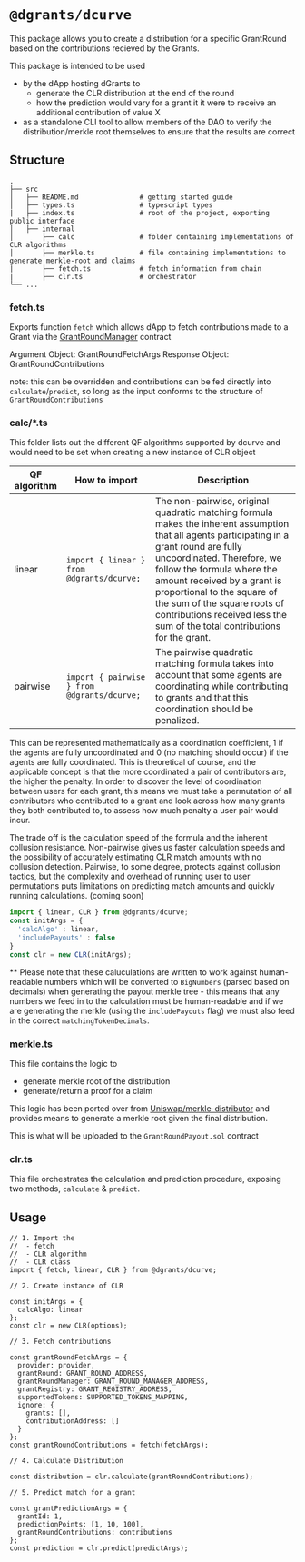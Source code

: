 # `@dgrants/dcurve`

This package allows you to create a distribution for a specific GrantRound based on the contributions recieved by the Grants.

This package is intended to be used

- by the dApp hosting dGrants to
  - generate the CLR distribution at the end of the round
  - how the prediction would vary for a grant it it were to receive an additional contribution of value X
- as a standalone CLI tool to allow members of the DAO to verify the distribution/merkle root themselves to ensure that the results are correct

## Structure

```
.
├── src
│   ├── README.md               # getting started guide
│   ├── types.ts                # typescript types
|   ├── index.ts                # root of the project, exporting public interface
│   ├── internal
│       ├── calc                # folder containing implementations of CLR algorithms
│       ├── merkle.ts           # file containing implementations to generate merkle-root and claims
|       ├── fetch.ts            # fetch information from chain
|       ├── clr.ts              # orchestrator
└── ...
```

### fetch.ts

Exports function `fetch` which allows dApp to fetch contributions made to a Grant via the [GrantRoundManager](https://github.com/dcgtc/dgrants/blob/main/contracts/contracts/GrantRoundManager.sol) contract

Argument Object: GrantRoundFetchArgs
Response Object: GrantRoundContributions

note: this can be overridden and contributions can be fed directly into `calculate`/`predict`, so long as the input conforms to the structure of `GrantRoundContributions`

### calc/\*.ts

This folder lists out the different QF algorithms supported by dcurve
and would need to be set when creating a new instance of CLR object

| QF algorithm | How to import                               | Description                                                                                                                                                                                                                                                                                                                                                                     |
| ------------ | ------------------------------------------- | ------------------------------------------------------------------------------------------------------------------------------------------------------------------------------------------------------------------------------------------------------------------------------------------------------------------------------------------------------------------------------- |
| linear       | `import { linear } from @dgrants/dcurve;`   | The non-pairwise, original quadratic matching formula makes the inherent assumption that all agents participating in a grant round are fully uncoordinated. Therefore, we follow the formula where the amount received by a grant is proportional to the square of the sum of the square roots of contributions received less the sum of the total contributions for the grant. |
| pairwise     | `import { pairwise } from @dgrants/dcurve;` | The pairwise quadratic matching formula takes into account that some agents are coordinating while contributing to grants and that this coordination should be penalized.                                                                                                                                                                                                       |

This can be represented mathematically as a coordination coefficient, 1 if the agents are fully uncoordinated and 0 (no matching should occur) if the agents are fully coordinated. This is theoretical of course, and the applicable concept is that the more coordinated a pair of contributors are, the higher the penalty. In order to discover the level of coordination between users for each grant, this means we must take a permutation of all contributors who contributed to a grant and look across how many grants they both contributed to, to assess how much penalty a user pair would incur.

The trade off is the calculation speed of the formula and the inherent collusion resistance. Non-pairwise gives us faster calculation speeds and the possibility of accurately estimating CLR match amounts with no collusion detection. Pairwise, to some degree, protects against collusion tactics, but the complexity and overhead of running user to user permutations puts limitations on predicting match amounts and quickly running calculations.
(coming soon)

```javascript
import { linear, CLR } from @dgrants/dcurve;
const initArgs = {
  'calcAlgo' : linear,
  'includePayouts' : false
}
const clr = new CLR(initArgs);
```

\*\* Please note that these caluculations are written to work against human-readable numbers which will be converted to `BigNumbers` (parsed based on decimals) when generating the payout merkle tree - this means that any numbers we feed in to the calculation must be human-readable and if we are generating the merkle (using the `includePayouts` flag) we must also feed in the correct `matchingTokenDecimals`.

### merkle.ts

This file contains the logic to

- generate merkle root of the distribution
- generate/return a proof for a claim

This logic has been ported over from [Uniswap/merkle-distributor](https://github.com/Uniswap/merkle-distributor) and provides means to generate a merkle root given the final distribution.

This is what will be uploaded to the `GrantRoundPayout.sol` contract

### clr.ts

This file orchestrates the calculation and prediction procedure, exposing two methods, `calculate` & `predict`.

## Usage

```
// 1. Import the
//  - fetch
//  - CLR algorithm
//  - CLR class
import { fetch, linear, CLR } from @dgrants/dcurve;

// 2. Create instance of CLR

const initArgs = {
  calcAlgo: linear
};
const clr = new CLR(options);

// 3. Fetch contributions

const grantRoundFetchArgs = {
  provider: provider,
  grantRound: GRANT_ROUND_ADDRESS,
  grantRoundManager: GRANT_ROUND_MANAGER_ADDRESS,
  grantRegistry: GRANT_REGISTRY_ADDRESS,
  supportedTokens: SUPPORTED_TOKENS_MAPPING,
  ignore: {
    grants: [],
    contributionAddress: []
  }
};
const grantRoundContributions = fetch(fetchArgs);

// 4. Calculate Distribution

const distribution = clr.calculate(grantRoundContributions);

// 5. Predict match for a grant

const grantPredictionArgs = {
  grantId: 1,
  predictionPoints: [1, 10, 100],
  grantRoundContributions: contributions
};
const prediction = clr.predict(predictArgs);
```
